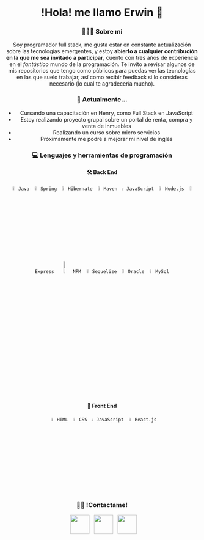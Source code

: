 <h1 align="center"> !Hola! me llamo Erwin 👋 </h1>

<!--
**ErwinnerDev/ErwinnerDev** is a ✨ _special_ ✨ repository because its `README.md` (this file) appears on your GitHub profile.
-->
<h3 align="center"> 👨🏻‍💻 Sobre mi </h3>
<p align="center">
  Soy programador full stack, me gusta estar en constante actualización sobre las tecnologías emergentes, y estoy <b>abierto a cualquier contribución en la que me sea invitado a participar</b>, cuento con tres años de experiencia en el <i>fantástico</i> mundo de la programación. Te invito a revisar algunos de mis repositorios que tengo como públicos para puedas ver las tecnologías en las que suelo trabajar, así como recibir feedback si lo consideras necesario (lo cual te agradecería mucho).
</p>

<h3 align="center">🌱 Actualmente... </h3>
<div align="center">
  <ul>
    <li> Cursando una capacitación en Henry, como Full Stack en JavaScript</li>
    <li> Estoy realizando proyecto grupal sobre un portal de renta, compra y venta de inmuebles</li>
    <li> Realizando un curso sobre micro servicios</li>
    <li> Próximamente me podré a mejorar mi nivel de inglés</li>
  </ul>
</div>
<h3 align="center"> 💻 Lenguajes y herramientas de programación </h3>
<div align="center">
  <h4> 🛠 Back End</h4>
  <p>
    <code><img width="5%" src="https://www.vectorlogo.zone/logos/java/java-icon.svg">Java</code>
    <code><img width="5%" src="https://www.vectorlogo.zone/logos/springio/springio-icon.svg">Spring</code>
    <code><img width="5%" src="https://www.vectorlogo.zone/logos/hibernate/hibernate-icon.svg">Hibernate</code>
    <code><img width="5%"   src="https://camo.githubusercontent.com/37e02ac81c12106cfbd7a39dd26f0e8885e1c84f91229be53e46a67d520665fb/68747470733a2f2f63646e2e69636f6e2d69636f6e732e636f6d2f69636f6e73322f323130372f504e472f3531322f66696c655f747970655f6d6176656e5f69636f6e5f3133303339372e706e67">Maven</code>
    <code><img width="4%" src="https://cdn.worldvectorlogo.com/logos/javascript-1.svg">JavaScript</code>
    <code><img width="5%" src="https://www.vectorlogo.zone/logos/nodejs/nodejs-icon.svg">Node.js</code>
    <code><img width="5%" src="https://www.vectorlogo.zone/logos/expressjs/expressjs-icon.svg">Express</code>
    <code><img width="9%" src="https://www.vectorlogo.zone/logos/npmjs/npmjs-ar21.svg">NPM</code>
    <code><img width="5%" src="https://www.vectorlogo.zone/logos/sequelizejs/sequelizejs-icon.svg">Sequelize</code>
    <code><img width="5%" src="https://www.vectorlogo.zone/logos/oracle/oracle-icon.svg">Oracle</code>
    <code><img width="5%" src="https://www.vectorlogo.zone/logos/mysql/mysql-icon.svg">MySql</code>
  </p>
</div>

<div align="center">
  <h4> 🎨 Front End</h4>
  <p>
    <code><img width="5%" src="https://www.vectorlogo.zone/logos/w3_html5/w3_html5-icon.svg">HTML</code>
    <code><img width="5%" src="https://www.vectorlogo.zone/logos/w3_css/w3_css-icon.svg">CSS</code>
    <code><img width="4%" src="https://cdn.worldvectorlogo.com/logos/javascript-1.svg">JavaScript</code>
    <code><img width="5%" src="https://www.vectorlogo.zone/logos/reactjs/reactjs-icon.svg">React.js</code>
  </p>
</div>


<h3 align="center"> 🤝🏻 !Contactame! </h3>
<p align="center">
&nbsp; <a href="https://twitter.com/ErwinCMayo" target="_blank" rel="noopener noreferrer"><img src="https://img.icons8.com/plasticine/100/000000/twitter.png" width="50" /></a>  
&nbsp; <a href="https://www.linkedin.com/in/erwincm/" target="_blank" rel="noopener noreferrer"><img src="https://img.icons8.com/plasticine/100/000000/linkedin.png" width="50" /></a>
&nbsp; <a href="merwin.sistemas@gmail.com" target="_blank" rel="noopener noreferrer"><img src="https://img.icons8.com/plasticine/100/000000/gmail.png"  width="50" /></a>
</p>

